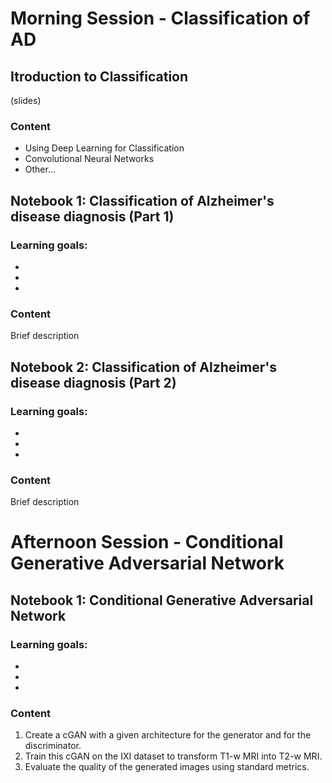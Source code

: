
# Morning Session - Classification of AD

## Itroduction to Classification
(slides)

### Content

- Using Deep Learning for Classification
- Convolutional Neural Networks
- Other...

## Notebook 1: Classification of Alzheimer's disease diagnosis (Part 1)

### Learning goals:

-
-
-

### Content

Brief description

## Notebook 2: Classification of Alzheimer's disease diagnosis (Part 2)

### Learning goals:

-
-
-

### Content

Brief description

# Afternoon Session - Conditional Generative Adversarial Network 

## Notebook 1: Conditional Generative Adversarial Network

### Learning goals:

-
-
-

### Content

1. Create a cGAN with a given architecture for the generator and for the
   discriminator.
2. Train this cGAN on the IXI dataset to transform T1-w MRI into T2-w MRI.
3. Evaluate the quality of the generated images using standard metrics.

